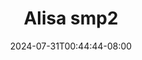 --- 
title: "Alisa smp2"
description: "nonton   Alisa smp2 twitter full baru"
date: 2024-07-31T00:44:44-08:00
file_code: "9qm79ameopny"
draft: false
cover: "6w035atg74y1s9su.jpg"
tags: ["Alisa", "bokep-indo", "bokep-viral", "bokep-ig"]
length: 171
fld_id: "1483124"
foldername: "Alisa SMP"
categories: ["Alisa SMP"]
views: 0
---